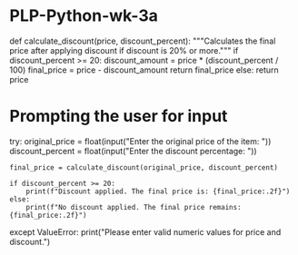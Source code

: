 # PLP-Python-wk-3a
def calculate_discount(price, discount_percent):
    """Calculates the final price after applying discount if discount is 20% or more."""
    if discount_percent >= 20:
        discount_amount = price * (discount_percent / 100)
        final_price = price - discount_amount
        return final_price
    else:
        return price

# Prompting the user for input
try:
    original_price = float(input("Enter the original price of the item: "))
    discount_percent = float(input("Enter the discount percentage: "))

    final_price = calculate_discount(original_price, discount_percent)

    if discount_percent >= 20:
        print(f"Discount applied. The final price is: {final_price:.2f}")
    else:
        print(f"No discount applied. The final price remains: {final_price:.2f}")
except ValueError:
    print("Please enter valid numeric values for price and discount.")
